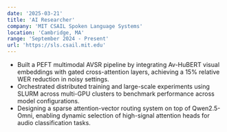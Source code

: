 ```yaml
---
date: '2025-03-21'
title: 'AI Researcher'
company: 'MIT CSAIL Spoken Language Systems'
location: 'Cambridge, MA'
range: 'September 2024 - Present'
url: 'https://sls.csail.mit.edu'
---
```


- Built a PEFT multimodal AVSR pipeline by integrating Av-HuBERT visual embeddings with gated cross-attention layers, achieving a 15% relative WER reduction in noisy settings.
- Orchestrated distributed training and large-scale experiments using SLURM across multi-GPU clusters to benchmark performance across model configurations.
- Designing a sparse attention-vector routing system on top of Qwen2.5-Omni, enabling dynamic selection of high-signal attention heads for audio classification tasks.
